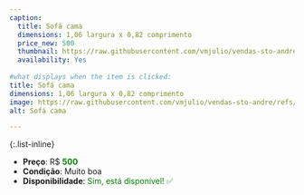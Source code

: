 ```yaml
---
caption:
  title: Sofá cama
  dimensions: 1,06 largura x 0,82 comprimento
  price_new: 500
  thumbnail: https://raw.githubusercontent.com/vmjulio/vendas-sto-andre/refs/heads/main/assets/img/portfolio/sofa_cama.jpeg
  availability: Yes
  
#what displays when the item is clicked:
title: Sofá cama
dimensions: 1,06 largura x 0,82 comprimento
image: https://raw.githubusercontent.com/vmjulio/vendas-sto-andre/refs/heads/main/assets/img/portfolio/sofa_cama.jpeg
alt: Sofá cama

---
```

{:.list-inline} 
- **Preço**: R$ <span style="color:green">**500**</span>
- **Condição**: Muito boa
- **Disponibilidade**: <span style='color:green'>Sim, está disponível! ✅</span>
